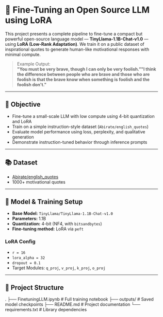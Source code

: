 # 🧠 Fine-Tuning an Open Source LLM using LoRA

This project presents a complete pipeline to fine-tune a compact but powerful open-source language model — **TinyLlama-1.1B-Chat-v1.0** — using **LoRA (Low-Rank Adaptation)**. We train it on a public dataset of inspirational quotes to generate human-like motivational responses with minimal compute.

> Example Output:  
> **"You must be very brave, though I can only be very foolish.”"I think the difference between people who are brave and those who are foolish is that the brave know when something is foolish and the foolish don't."**

---

## 🎯 Objective

- Fine-tune a small-scale LLM with low compute using 4-bit quantization and LoRA
- Train on a simple instruction-style dataset (`Abirate/english_quotes`)
- Evaluate model performance using loss, perplexity, and qualitative generation
- Demonstrate instruction-tuned behavior through inference prompts

---

## 📚 Dataset

- [Abirate/english_quotes](https://huggingface.co/datasets/Abirate/english_quotes)  
- 1000+ motivational quotes


---

## 🧠 Model & Training Setup

- **Base Model:** `TinyLlama/TinyLlama-1.1B-Chat-v1.0`
- **Parameters:** 1.1B
- **Quantization:** 4-bit (NF4, with `bitsandbytes`)
- **Fine-tuning method:** LoRA via `peft`

### LoRA Config
- `r = 16`
- `lora_alpha = 32`
- `dropout = 0.1`
- Target Modules: `q_proj`, `v_proj`, `k_proj`, `o_proj`

---

## 📂 Project Structure
.
├── FinetuningLLM.ipynb      # Full training notebook
├── outputs/                 # Saved model checkpoints
├── README.md                # Project documentation
└── requirements.txt         # Library dependencies


